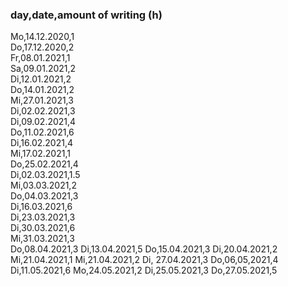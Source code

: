### day,date,amount of writing (h)
Mo,14.12.2020,1  
Do,17.12.2020,2  
Fr,08.01.2021,1  
Sa,09.01.2021,2  
Di,12.01.2021,2  
Do,14.01.2021,2  
Mi,27.01.2021,3  
Di,02.02.2021,3  
Di,09.02.2021,4  
Do,11.02.2021,6  
Di,16.02.2021,4  
Mi,17.02.2021,1  
Do,25.02.2021,4  
Di,02.03.2021,1.5  
Mi,03.03.2021,2  
Do,04.03.2021,3  
Di,16.03.2021,6  
Di,23.03.2021,3  
Di,30.03.2021,6  
Mi,31.03.2021,3  
Do,08.04.2021,3
Di,13.04.2021,5
Do,15.04.2021,3
Di,20.04.2021,2
Mi,21.04.2021,1
Mi,21.04.2021,2
Di, 27.04.2021,3
Do,06,05,2021,4
Di,11.05.2021,6
Mo,24.05.2021,2
Di,25.05.2021,3
Do,27.05.2021,5